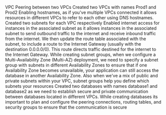 VPC Peering between two VPCs
Created two VPCs with names Prod1 and Prod2
Enabling hostnames, as if you've multiple VPCs connected it allows resources in different VPCs to refer to each other using DNS hostnames.
Created two subnets for each VPC respectively
Enabled internet access for instances in the associated subnet as it allows instances in the associated subnet to send outbound traffic to the internet and receive inbound traffic from the internet.
We then update the route table associated with the subnet, to include a route to the Internet Gateway (usually with the destination 0.0.0.0/0). This route directs traffic destined for the internet to the Internet Gateway.
While creating subnet groups, when we configure a Multi-Availability Zone (Multi-AZ) deployment, we need to specify a subnet group with subnets in different Availability Zones to ensure that if one Availability Zone becomes unavailable, your application can still access the database in another Availability Zone. Also when we've a mix of public and private subnets within your VPC, subnet groups help you define which subnets your resources 
Created two databases with names database1 and database2 as we need to establish secure and private communication between databases located in different VPCs. While creating databases its important to plan and configure the peering connections, routing tables, and security groups to ensure that the communication is secure

